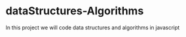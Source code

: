 # dataStructures-Algorithms
In this project we will code data structures and algorithms in javascript
